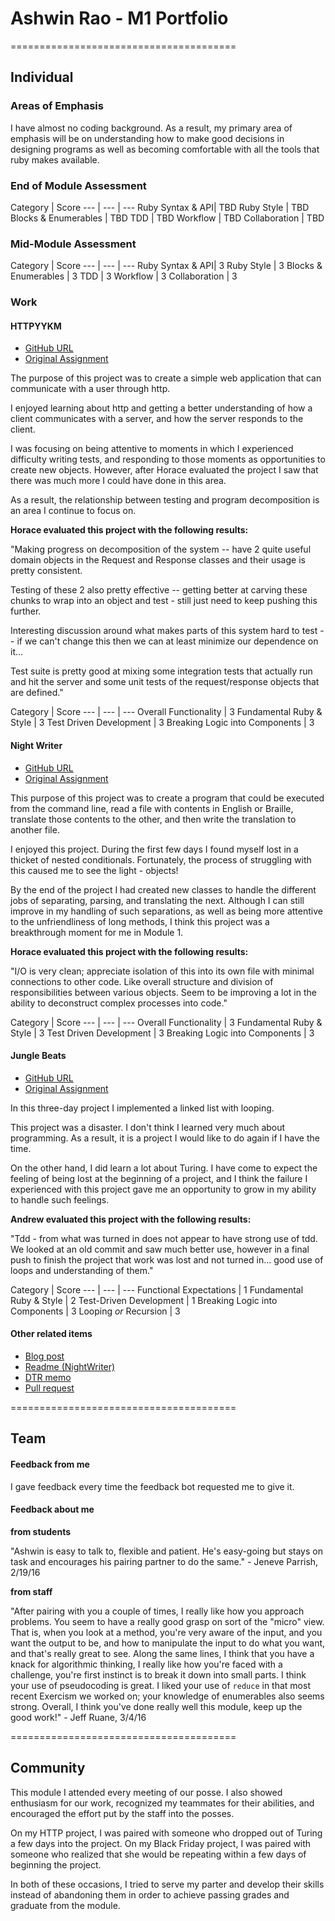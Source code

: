 # Ashwin Rao - M1 Portfolio

=======================================

## Individual

### Areas of Emphasis

I have almost no coding background. As a result, my primary area of emphasis will be on understanding how to make good decisions in designing programs as well as becoming comfortable with all the tools that ruby makes available.

### End of Module Assessment

Category | Score
--- | --- | ---
Ruby Syntax & API| TBD
Ruby Style | TBD
Blocks & Enumerables | TBD
TDD | TBD
Workflow | TBD
Collaboration | TBD

### Mid-Module Assessment

Category | Score
--- | --- | ---
Ruby Syntax & API| 3
Ruby Style | 3
Blocks & Enumerables | 3
TDD | 3
Workflow | 3
Collaboration | 3

### Work

#### HTTPYYKM

* [GitHub URL](https://github.com/emblou2/http_yeah_you_know_me)
* [Original Assignment](https://github.com/turingschool/curriculum/blob/master/source/projects/http_yeah_you_know_me.markdown)

The purpose of this project was to create a simple web application that can communicate with a user through http.

I enjoyed learning about http and getting a better understanding of how a client communicates with a server, and how the server responds to the client.

I was focusing on being attentive to moments in which I experienced difficulty writing tests, and responding to those moments as opportunities to create new objects. However, after Horace evaluated the project I saw that there was much more I could have done in this area.

As a result, the relationship between testing and program decomposition is an area I continue to focus on.

**Horace evaluated this project with the following results:**

   "Making progress on decomposition of the system -- have 2 quite useful domain objects in the Request and Response classes and their usage is pretty consistent.

   Testing of these 2 also pretty effective -- getting better at carving these chunks to wrap into an object and test - still just need to keep pushing this further.

   Interesting discussion around what makes parts of this system hard to test -- if we can't change this then we can at least minimize our dependence on it...

   Test suite is pretty good at mixing some integration tests that actually run and hit the server and some unit tests of the request/response objects that are defined."


Category | Score
--- | --- | ---
Overall Functionality | 3
Fundamental Ruby & Style | 3
Test Driven Development | 3
Breaking Logic into Components | 3

#### Night Writer

* [GitHub URL](https://github.com/theonlyrao/hw/tree/master/night_writer)
* [Original Assignment](https://github.com/turingschool/curriculum/blob/master/source/projects/night_writer.markdown)

This purpose of this project was to create a program that could be executed from the command line, read a file with contents in English or Braille, translate those contents to the other, and then write the translation to another file.

I enjoyed this project. During the first few days I found myself lost in a thicket of nested conditionals. Fortunately, the process of struggling with this caused me to see the light - objects!

By the end of the project I had created new classes to handle the different jobs of separating, parsing, and translating the next. Although I can still improve in my handling of such separations, as well as being more attentive to the unfriendliness of long methods, I think this project was a breakthrough moment for me in Module 1.

**Horace evaluated this project with the following results:**

   "I/O is very clean; appreciate isolation of this into its own file with minimal connections to other code. Like overall structure and division of responsibilities between various objects. Seem to be improving a lot in the ability to deconstruct complex processes into code."

Category | Score
--- | --- | ---
Overall Functionality | 3
Fundamental Ruby & Style | 3
Test Driven Development | 3
Breaking Logic into Components | 3

#### Jungle Beats

* [GitHub URL](https://github.com/theonlyrao/hw/tree/master/jungle_beats)
* [Original Assignment](https://github.com/turingschool/curriculum/blob/master/source/projects/jungle_beat.markdown)

In this three-day project I implemented a linked list with looping.

This project was a disaster. I don't think I learned very much about programming. As a result, it is a project I would like to do again if I have the time.

On the other hand, I did learn a lot about Turing. I have come to expect the feeling of being lost at the beginning of a project, and I think the failure I experienced with this project gave me an opportunity to grow in my ability to handle such feelings.

**Andrew evaluated this project with the following results:**

   "Tdd - from what was turned in does not appear to have strong use of tdd. We looked at an old commit and saw much better use, however in a final push to finish the project that work was lost and not turned in... good use of loops and understanding of them."

Category | Score
--- | --- | ---
Functional Expectations | 1
Fundamental Ruby & Style | 2
Test-Driven Development | 1
Breaking Logic into Components | 3
Looping *or* Recursion | 3

#### Other related items

* [Blog post](http://theonlyrao.com/2016/02/27/ways-of-thinking/)
* [Readme (NightWriter)](https://github.com/theonlyrao/hw/tree/master/night_writer)
* [DTR memo](https://gist.github.com/theonlyrao/4445c3e949222d38df6c)
* [Pull request](https://github.com/theonlyrao/black_thursday/pull/23)

=======================================

## Team

#### Feedback from me

I gave feedback every time the feedback bot requested me to give it.

#### Feedback about me
**from students**

"Ashwin is easy to talk to, flexible and patient. He's easy-going but stays on task and encourages his pairing partner to do the same." - Jeneve Parrish, 2/19/16

**from staff**

"After pairing with you a couple of times, I really like how you approach problems. You seem to have a really good grasp on sort of the "micro" view. That is, when you look at a method, you're very aware of the input, and you want the output to be, and how to manipulate the input to do what you want, and that's really great to see. Along the same lines, I think that you have a knack for algorithmic thinking, I really like how you're faced with a challenge, you're first instinct is to break it down into small parts. I think your use of pseudocoding is great. I liked your use of `reduce` in that most recent Exercism we worked on; your knowledge of enumerables also seems strong. Overall, I think you've done really well this module, keep up the good work!" - Jeff Ruane, 3/4/16

=======================================

## Community

This module I attended every meeting of our posse. I also showed enthusiasm for our work, recognized my teammates for their abilities, and encouraged the effort put by the staff into the posses.

On my HTTP project, I was paired with someone who dropped out of Turing a few days into the project. On my Black Friday project, I was paired with someone who realized that she would be repeating within a few days of beginning the project.

In both of these occasions, I tried to serve my parter and develop their skills instead of abandoning them in order to achieve passing grades and graduate from the module.
